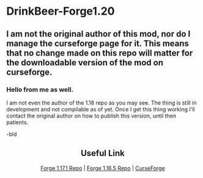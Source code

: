 # DrinkBeer-Forge1.20


## I am not the original author of this mod, nor do I manage the curseforge page for it. This means that no change made on this repo will matter for the downloadable version of the mod on curseforge.
### Hello  from me as well.
I am not even the author of the 1.18 repo as you may see. The thing is still in development and not compilable as of yet. Once I get this thing working I'll contact the original author on how to publish this version, until then patients.

-bld

<h2 align="center">Useful Link</h2>

<p align="center"><a href="https://github.com/Lekavar/DrinkBeer-Forge1.17.1-">Forge 1.17.1 Repo</a> | <a href="https://github.com/Lekavar/DrinkBeer-Forge1.16.5-">Forge 1.16.5 Repo</a> | <a href="https://www.curseforge.com/minecraft/mc-mods/drink-beer-forge">CurseForge</a></p>
